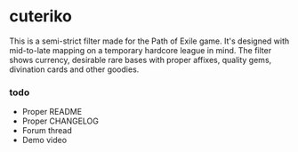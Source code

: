 # cuteriko

This is a semi-strict filter made for the Path of Exile game. It's designed with mid-to-late mapping on a temporary hardcore league in mind. 
The filter shows currency, desirable rare bases with proper affixes, quality gems, divination cards and other goodies.

### todo

* Proper README
* Proper CHANGELOG
* Forum thread
* Demo video